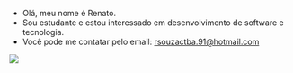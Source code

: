 -  Olá, meu nome é Renato.
- Sou estudante e estou interessado em desenvolvimento de software e tecnologia.
-  Você pode me contatar pelo email: rsouzactba.91@hotmail.com

<img src="https://github-readme-stats.vercel.app/api/top-langs/?username=rsouzactba91&layout=compact"/>




